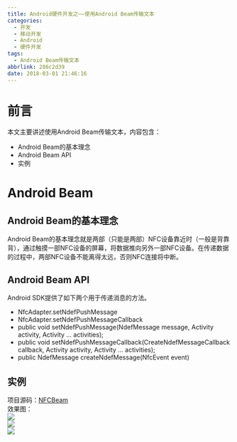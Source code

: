 ```yaml
---
title: Android硬件开发之——使用Android Beam传输文本
categories:
  - 开发
  - 移动开发
  - Android
  - 硬件开发
tags:
  - Android Beam传输文本
abbrlink: 286c2d39
date: 2018-03-01 21:46:16
---
```

# 前言 
本文主要讲述使用Android Beam传输文本，内容包含： 

- Android Beam的基本理念
- Android Beam API
- 实例

<!--more-->

# Android Beam 
## Android Beam的基本理念
Android Beam的基本理念就是两部（只能是两部）NFC设备靠近时（一般是背靠背），通过触摸一部NFC设备的屏幕，将数据推向另外一部NFC设备。在传递数据的过程中，两部NFC设备不能离得太远，否则NFC连接将中断。
  
## Android Beam API
Android SDK提供了如下两个用于传递消息的方法。

- NfcAdapter.setNdefPushMessage
- NfcAdapter.setNdefPushMessageCallback
- public void setNdefPushMessage(NdefMessage message, Activity activity, Activity ... activities);
- public void setNdefPushMessageCallback(CreateNdefMessageCallback callback, Activity activity, Activity ... activities);
- public NdefMessage createNdefMessage(NfcEvent event)


##  实例  
项目源码：[NFCBeam][1]   
效果图：   
![][2]  
![][3]  
![][4]  



[1]: https://github.com/PGzxc/NFCBeam
[2]: https://raw.githubusercontent.com/PGzxc/images/master/blog-images/nfc-beam.png
[3]: https://raw.githubusercontent.com/PGzxc/images/master/blog-images/nfc-beam-words.png
[4]: https://raw.githubusercontent.com/PGzxc/images/master/blog-images/nfc-beam-calc.png



 
